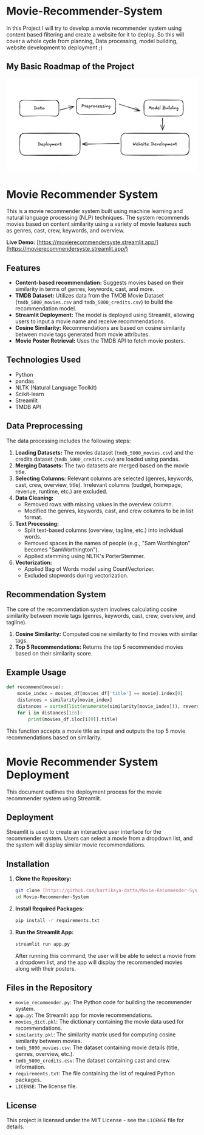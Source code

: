 # Movie-Recommender-System
In this Project I will try to develop a movie recommender system using content based filtering and create a website for it to deploy. So this will cover a whole cycle from planning, Data processing, model building, website development to deployment ;)


##       My Basic Roadmap of the Project
![My Basic Roadmap](./images/basicroadmap.png)


# Movie Recommender System

This is a movie recommender system built using machine learning and natural language processing (NLP) techniques. The system recommends movies based on content similarity using a variety of movie features such as genres, cast, crew, keywords, and overview.

**Live Demo:** [https://movierecommendersyste.streamlit.app/](https://movierecommendersyste.streamlit.app/)


## Features

-   **Content-based recommendation:** Suggests movies based on their similarity in terms of genres, keywords, cast, and more.
-   **TMDB Dataset:** Utilizes data from the TMDB Movie Dataset (`tmdb_5000_movies.csv` and `tmdb_5000_credits.csv`) to build the recommendation model.
-   **Streamlit Deployment:** The model is deployed using Streamlit, allowing users to input a movie name and receive recommendations.
-   **Cosine Similarity:** Recommendations are based on cosine similarity between movie tags generated from movie attributes.
-   **Movie Poster Retrieval:** Uses the TMDB API to fetch movie posters.

## Technologies Used

-   Python
-   pandas
-   NLTK (Natural Language Toolkit)
-   Scikit-learn
-   Streamlit
-   TMDB API

## Data Preprocessing

The data processing includes the following steps:

1.  **Loading Datasets:** The movies dataset (`tmdb_5000_movies.csv`) and the credits dataset (`tmdb_5000_credits.csv`) are loaded using pandas.
2.  **Merging Datasets:** The two datasets are merged based on the movie title.
3.  **Selecting Columns:** Relevant columns are selected (genres, keywords, cast, crew, overview, title). Irrelevant columns (budget, homepage, revenue, runtime, etc.) are excluded.
4.  **Data Cleaning:**
    -   Removed rows with missing values in the overview column.
    -   Modified the genres, keywords, cast, and crew columns to be in list format.
5.  **Text Processing:**
    -   Split text-based columns (overview, tagline, etc.) into individual words.
    -   Removed spaces in the names of people (e.g., "Sam Worthington" becomes "SamWorthington").
    -   Applied stemming using NLTK's PorterStemmer.
6.  **Vectorization:**
    -   Applied Bag of Words model using CountVectorizer.
    -   Excluded stopwords during vectorization.

## Recommendation System

The core of the recommendation system involves calculating cosine similarity between movie tags (genres, keywords, cast, crew, overview, and tagline).

1.  **Cosine Similarity:** Computed cosine similarity to find movies with similar tags.
2.  **Top 5 Recommendations:** Returns the top 5 recommended movies based on their similarity score.

## Example Usage

```python
def recommend(movie):
    movie_index = movies_df[movies_df['title'] == movie].index[0]
    distances = similarity[movie_index]
    distances = sorted(list(enumerate(similarity[movie_index])), reverse=True, key=lambda x: x[1])
    for i in distances[1:6]:
        print(movies_df.iloc[i[0]].title)
```

This function accepts a movie title as input and outputs the top 5 movie recommendations based on similarity.

# Movie Recommender System Deployment

This document outlines the deployment process for the movie recommender system using Streamlit.

## Deployment

Streamlit is used to create an interactive user interface for the recommender system. Users can select a movie from a dropdown list, and the system will display similar movie recommendations.

## Installation

1.  **Clone the Repository:**

    ```bash
    git clone [https://github.com/kartikeya-datta/Movie-Recommender-System.git](https://github.com/kartikeya-datta/Movie-Recommender-System.git)
    cd Movie-Recommender-System
    ```

2.  **Install Required Packages:**

    ```bash
    pip install -r requirements.txt
    ```

3.  **Run the Streamlit App:**

    ```bash
    streamlit run app.py
    ```

    After running this command, the user will be able to select a movie from a dropdown list, and the app will display the recommended movies along with their posters.

## Files in the Repository

* `movie_recommender.py`: The Python code for building the recommender system.
* `app.py`: The Streamlit app for movie recommendations.
* `movies_dict.pkl`: The dictionary containing the movie data used for recommendations.
* `similarity.pkl`: The similarity matrix used for computing cosine similarity between movies.
* `tmdb_5000_movies.csv`: The dataset containing movie details (title, genres, overview, etc.).
* `tmdb_5000_credits.csv`: The dataset containing cast and crew information.
* `requirements.txt`: The file containing the list of required Python packages.
* `LICENSE`: The license file.

## License

This project is licensed under the MIT License - see the `LICENSE` file for details.
